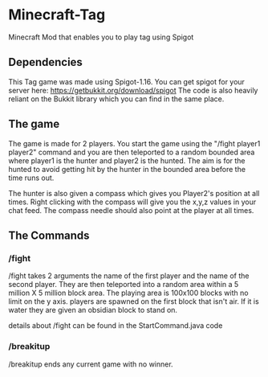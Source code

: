 # Minecraft-Tag
Minecraft Mod that enables you to play tag using Spigot

## Dependencies
This Tag game was made using Spigot-1.16. You can get spigot for your server here: https://getbukkit.org/download/spigot
The code is also heavily reliant on the Bukkit library which you can find in the same place.

## The game

The game is made for 2 players. You start the game using the "/fight player1 player2" command and you are then teleported to a random bounded area where player1 is the hunter and player2 is the hunted. The aim is for the hunted to avoid getting hit by the hunter in the bounded area before the time runs out. 

The hunter is also given a compass which gives you Player2's position at all times. Right clicking with the compass will give you the x,y,z values in your chat feed. The compass needle should also point at the player at all times.

## The Commands

### /fight 

/fight takes 2 arguments the name of the first player and the name of the second player. They are then teleported into a random area within a 5 million X 5 million block area. The playing area is 100x100 blocks with no limit on the y axis. players are spawned on the first block that isn't air. If it is water they are given an obsidian block to stand on.

details about /fight can be found in the StartCommand.java code
### /breakitup

/breakitup ends any current game with no winner. 
